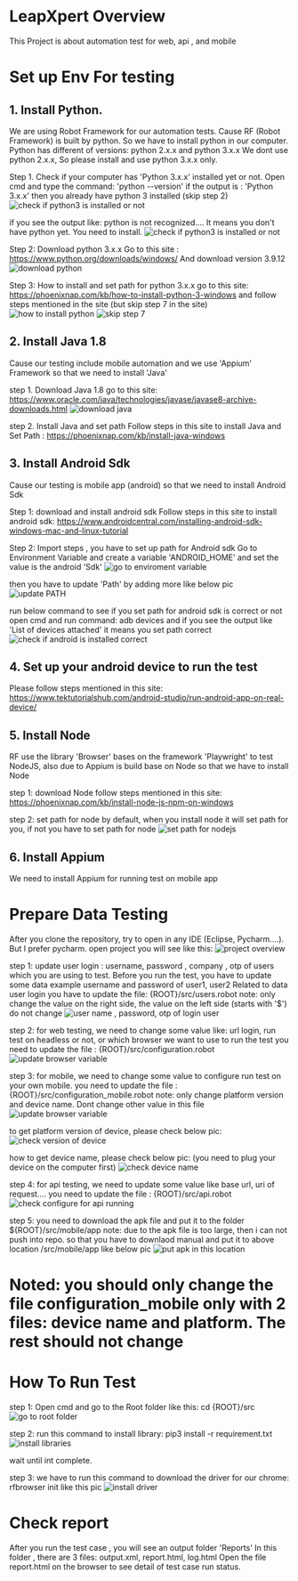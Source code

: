 # LeapXpert Overview
This Project is about automation test for web, api , and mobile

# Set up Env For testing
## 1. Install Python.
We are using Robot Framework for our automation tests.
Cause RF (Robot Framework) is built by python. So we have to install python in our computer.
Python has different of versions: python 2.x.x and python 3.x.x
We dont use python 2.x.x, So please install and use python 3.x.x only.

Step 1. Check if your computer has 'Python 3.x.x' installed yet or not.
Open cmd and type the command: 'python --version'
if the output is : 'Python 3.x.x' then you already have python 3 installed (skip step 2)
![check if python3 is installed or not](/img/img1.png )

if you see the output like: python is not recognized.... It means you don't have python yet. You need to install.
![check if python3 is installed or not](/img/img2.png )

Step 2: Download python 3.x.x
Go to this site : https://www.python.org/downloads/windows/
And download version 3.9.12
![download python](/img/img3.png )

Step 3: How to install and set path for python 3.x.x
go to this site: https://phoenixnap.com/kb/how-to-install-python-3-windows
and follow steps mentioned in the site (but skip step 7 in the site)
![how to install python](/img/img4.png )
![skip step 7](/img/img5.png )


## 2. Install Java 1.8
Cause our testing include mobile automation and we use 'Appium' Framework so that we need to install 'Java' 

step 1. Download Java 1.8
go to this site: https://www.oracle.com/java/technologies/javase/javase8-archive-downloads.html
![download java](/img/img6.png )

step 2. Install Java and set path
Follow steps in this site to install Java and Set Path : https://phoenixnap.com/kb/install-java-windows

## 3. Install Android Sdk
Cause our testing is mobile app (android) so that we need to install Android Sdk

Step 1: download and install android sdk
Follow steps in this site to install android sdk: https://www.androidcentral.com/installing-android-sdk-windows-mac-and-linux-tutorial

Step 2: Import steps , you have to set up path for Android sdk
Go to Environment Variable and create a variable 'ANDROID_HOME' and set the value is the android 'Sdk'
![go to enviroment variable](/img/img7.png )

then you have to update 'Path' by adding more like below pic
![update PATH](/img/img8.png )

run below command to see if you set path for android sdk is correct or not
open cmd and run command: adb devices
and if you see the output like 'List of devices attached' it means you set path correct
![check if android is installed correct](/img/img9.png )

## 4. Set up your android device to run the test 
Please follow steps mentioned in this site: https://www.tektutorialshub.com/android-studio/run-android-app-on-real-device/

## 5. Install Node
RF use the library 'Browser' bases on the framework 'Playwright' to test NodeJS, also due to Appium is build base on Node so that we have to install Node

step 1: download Node
follow steps mentioned in this site: https://phoenixnap.com/kb/install-node-js-npm-on-windows

step 2: set path for node
by default, when you install node it will set path for you, if not you have to set path for node
![set path for nodejs](/img/img11.png )

## 6. Install Appium
We need to install Appium for running test on mobile app












# Prepare Data Testing
After you clone the repository, try to open in any IDE (Eclipse, Pycharm....). But I prefer pycharm.
open project you will see like this:
![project overview](/img/img12.png )

step 1: update user login : username, password , company , otp of users which you are using to test.
Before you run the test, you have to update some data example username and password of user1, user2 
Related to data user login you have to update the file: {ROOT}/src/users.robot
note: only change the value on the right side, the value on the left side (starts with '$') do not change
![user name , password, otp of login user](/img/img13.png )

step 2: for web testing, we need to change some value like: url login, run test on headless or not, or which browser we want to use to run the test
you need to update the file : {ROOT}/src/configuration.robot
![update browser variable](/img/img14.png )

step 3: for mobile, we need to change some value to configure run test on your own mobile.
you need to update the file : {ROOT}/src/configuration_mobile.robot
note: only change platform version and device name. Dont change other value in this file
![update browser variable](/img/img15.png )

to get platform version of device, please check below pic:
![check version of device](/img/img16.png )

how to get device name, please check below pic: (you need to plug your device on the computer first)
![check device name](/img/img17.png )

step 4: for api testing, we need to update some value like base url, uri of request....
you need to update the file : {ROOT}/src/api.robot
![check configure for api running](/img/img18.png )

step 5: you need to download the apk file and put it to the folder ${ROOT}/src/mobile/app
note: due to the apk file is too large, then i can not push into repo. so that you have to downlaod manual and put it to above location /src/mobile/app
like below pic
![put apk in this location](/img/img19.png )

# Noted: you should only change the file configuration_mobile only with 2 files: device name and platform. The rest should not change





# How To Run Test
step 1: Open cmd and go to the Root folder like this: cd {ROOT}/src
![go to root folder](/img/img20.png )

step 2: run this command to install library: pip3 install -r requirement.txt
![install libraries ](/img/img21.png )

wait until int complete.

step 3: we have to run this command to download the driver for our chrome: rfbrowser init
like this pic
![install driver](/img/img22.png )




# Check report
After you run the test case , you will see an output folder 'Reports'
In this folder , there are 3 files: output.xml, report.html, log.html
Open the file report.html on the browser to see detail of test case run status.
